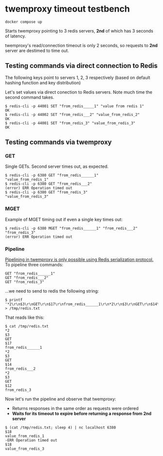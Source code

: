 # twemproxy timeout testbench

```
docker compose up
```

Starts twemproxy pointing to 3 redis servers, **2nd** of which has 3 seconds of latency. 

twemproxy's read/connection timeout is only 2 seconds, so requests to **2nd** server are destimed to time out.

## Testing commands via direct connection to Redis

The following keys point to servers 1, 2, 3 respectively (based on default hashing function and key distribution)

Let's set values via direct conection to Redis servers. Note much time the second command takes.
```
$ redis-cli -p 44001 SET "from_redis_____1" "value from redis 1"
OK
$ redis-cli -p 44002 SET "from_redis___2" "value_from_redis_2"
OK
$ redis-cli -p 44001 SET "from_redis_3" "value_from_redis_3"
OK
```

## Testing commands via twemproxy

### GET
Single GETs. Second server times out, as expected.
```
$ redis-cli -p 6380 GET "from_redis______1"
"value_from_redis_1"
$ redis-cli -p 6380 GET "from_redis___2"
(error) ERR Operation timed out
$ redis-cli -p 6380 GET "from_redis_3"
"value_from_redis_3"
```

### MGET
Example of MGET timing out if even a single key times out:
```
$ redis-cli -p 6380 MGET "from_redis______1" "from_redis___2" "from_redis_3"
(error) ERR Operation timed out
```

### Pipeline

[Pipelining in twemproxy is only possible using Redis serialization protocol.](https://github.com/twitter/twemproxy/issues/259)
To pipeline three commands:
```
GET "from_redis______1"
GET "from_redis___2"
GET "from_redis_3"
```
...we need to send to redis the following string:
```
$ printf '*2\r\n$3\r\nGET\r\n$17\r\nfrom_redis______1\r\n*2\r\n$3\r\nGET\r\n$14\r\nfrom_redis___2\r\n*2\r\n$3\r\nGET\r\n$12\r\nfrom_redis_3\r\n' > /tmp/redis.txt
```
That reads like this:
```
$ cat /tmp/redis.txt
*2
$3
GET
$17
from_redis______1
*2
$3
GET
$14
from_redis___2
*2
$3
GET
$12
from_redis_3
```
Now let's run the pipeline and observe that twemproxy:
- Returns responses in the same order as requests were ordered
- **Waits for its timeout to expire before returning a response from 2nd server**
```
$ (cat /tmp/redis.txt; sleep 4) | nc localhost 6380
$18
value_from_redis_1
-ERR Operation timed out
$18
value_from_redis_3
```
